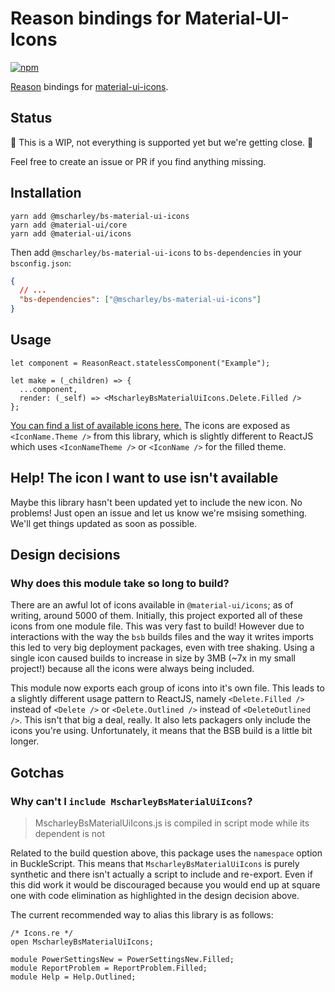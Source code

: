 # Reason bindings for Material-UI-Icons

[![npm](https://img.shields.io/npm/v/@mscharley/bs-material-ui-icons.svg)](https://www.npmjs.com/package/@mscharley/bs-material-ui-icons)

[Reason](https://reasonml.github.io/) bindings for [material-ui-icons](https://github.com/callemall/material-ui).

## Status

🚧 This is a WIP, not everything is supported yet but we're getting close. 🚧

Feel free to create an issue or PR if you find anything missing.

## Installation

```
yarn add @mscharley/bs-material-ui-icons
yarn add @material-ui/core
yarn add @material-ui/icons
```

Then add `@mscharley/bs-material-ui-icons` to `bs-dependencies` in your `bsconfig.json`:

```json
{
  // ...
  "bs-dependencies": ["@mscharley/bs-material-ui-icons"]
}
```

## Usage

```reason
let component = ReasonReact.statelessComponent("Example");

let make = (_children) => {
  ...component,
  render: (_self) => <MscharleyBsMaterialUiIcons.Delete.Filled />
};
```

[You can find a list of available icons here.](https://material.io/tools/icons/) The icons are exposed as `<IconName.Theme />` from this library, which is slightly different to ReactJS which uses `<IconNameTheme />` or `<IconName />` for the filled theme.

## Help! The icon I want to use isn't available

Maybe this library hasn't been updated yet to include the new icon. No problems! Just open an issue and let us know we're msising something. We'll get things updated as soon as possible.

## Design decisions

### Why does this module take so long to build?

There are an awful lot of icons available in `@material-ui/icons`; as of writing, around 5000 of them. Initially, this project exported all of these icons from one module file. This was very fast to build! However due to interactions with the way the `bsb` builds files and the way it writes imports this led to very big deployment packages, even with tree shaking. Using a single icon caused builds to increase in size by 3MB (~7x in my small project!) because all the icons were always being included.

This module now exports each group of icons into it's own file. This leads to a slightly different usage pattern to ReactJS, namely `<Delete.Filled />` instead of `<Delete />` or `<Delete.Outlined />` instead of `<DeleteOutlined />`. This isn't that big a deal, really. It also lets packagers only include the icons you're using. Unfortunately, it means that the BSB build is a little bit longer.

## Gotchas

### Why can't I `include MscharleyBsMaterialUiIcons`?

> MscharleyBsMaterialUiIcons.js is compiled in script mode while its dependent is not

Related to the build question above, this package uses the `namespace` option in BuckleScript. This means that `MscharleyBsMaterialUiIcons` is purely synthetic and there isn't actually a script to include and re-export. Even if this did work it would be discouraged because you would end up at square one with code elimination as highlighted in the design decision above.

The current recommended way to alias this library is as follows:

```reason
/* Icons.re */
open MscharleyBsMaterialUiIcons;

module PowerSettingsNew = PowerSettingsNew.Filled;
module ReportProblem = ReportProblem.Filled;
module Help = Help.Outlined;
```
